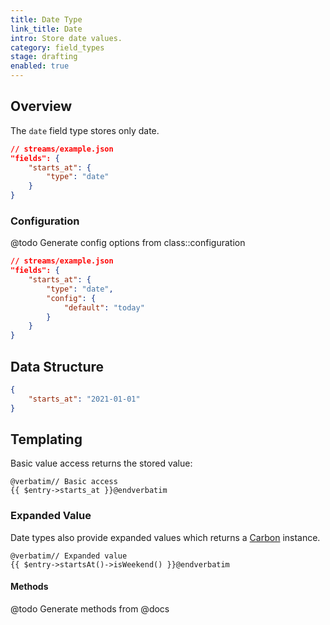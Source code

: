 ```yaml
---
title: Date Type
link_title: Date
intro: Store date values.
category: field_types
stage: drafting
enabled: true
---
```


## Overview

The `date` field type stores only date.

```json
// streams/example.json
"fields": {
    "starts_at": {
        "type": "date"
    }
}
```

### Configuration

@todo Generate config options from class::configuration

```json
// streams/example.json
"fields": {
    "starts_at": {
        "type": "date",
        "config": {
            "default": "today"
        }
    }
}
```

## Data Structure

```json
{
    "starts_at": "2021-01-01"
}
```

## Templating

Basic value access returns the stored value:

```blade
@verbatim// Basic access
{{ $entry->starts_at }}@endverbatim
```

### Expanded Value

Date types also provide expanded values which returns a [Carbon](https://carbon.nesbot.com/) instance.

```blade
@verbatim// Expanded value
{{ $entry->startsAt()->isWeekend() }}@endverbatim
```

#### Methods

@todo Generate methods from @docs
